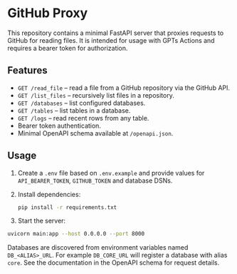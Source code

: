 # GitHub Proxy

This repository contains a minimal FastAPI server that proxies requests to GitHub for reading files. It is intended for usage with GPTs Actions and requires a bearer token for authorization.

## Features

- `GET /read_file` – read a file from a GitHub repository via the GitHub API.
- `GET /list_files` – recursively list files in a repository.
- `GET /databases` – list configured databases.
- `GET /tables` – list tables in a database.
- `GET /logs` – read recent rows from any table.
- Bearer token authentication.
- Minimal OpenAPI schema available at `/openapi.json`.

## Usage

1. Create a `.env` file based on `.env.example` and provide values for `API_BEARER_TOKEN`, `GITHUB_TOKEN` and database DSNs.
2. Install dependencies:

   ```bash
   pip install -r requirements.txt
   ```

3. Start the server:

```bash
uvicorn main:app --host 0.0.0.0 --port 8000
```
Databases are discovered from environment variables named `DB_<ALIAS>_URL`.
For example `DB_CORE_URL` will register a database with alias `core`.
See the documentation in the OpenAPI schema for request details.
